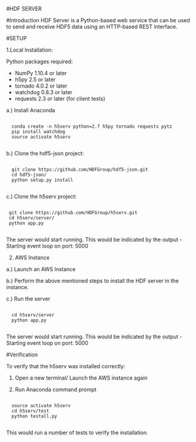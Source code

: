 
#HDF SERVER

#Introduction
HDF Server is a Python-based web service that can be used to send and receive HDF5 data using an HTTP-based REST interface.

#SETUP 

1.Local Installation: 

Python packages required:
* NumPy 1.10.4 or later
* h5py 2.5 or later
* tornado 4.0.2 or later
* watchdog 0.8.3 or later
* requests 2.3 or later (for client tests)

a.) Install Anaconda 
```{}

  conda create -n h5serv python=2.7 h5py tornado requests pytz
  pip install watchdog
  source activate h5serv
  
```

b.) Clone the hdf5-json project:
```{}

  git clone https://github.com/HDFGroup/hdf5-json.git
  cd hdf5-json/
  python setup.py install
  
```

c.) Clone the h5serv project:
```{}

 git clone https://github.com/HDFGroup/h5serv.git
 cd h5serv/server/
 python app.py
 
```
The server would start running. 
This would be indicated by the output - Starting event loop on port: 5000

2. AWS Instance

a.) Launch an AWS Instance

b.) Perform the above mentioned steps to install the HDF server in the instance. 

c.) Run the server

```{}

  cd h5serv/server
  python app.py
  

```

The server would start running. 
This would be indicated by the output - Starting event loop on port: 5000


#Verification 

To verify that the h5serv was installed correctly: 

1. Open a new terminal/ Launch the AWS instance again

2. Run Anaconda command prompt

```{}

  source activate h5serv
  cd h5serv/test
  python testall.py
  

```

This would run a number of tests to verify the installation. 
